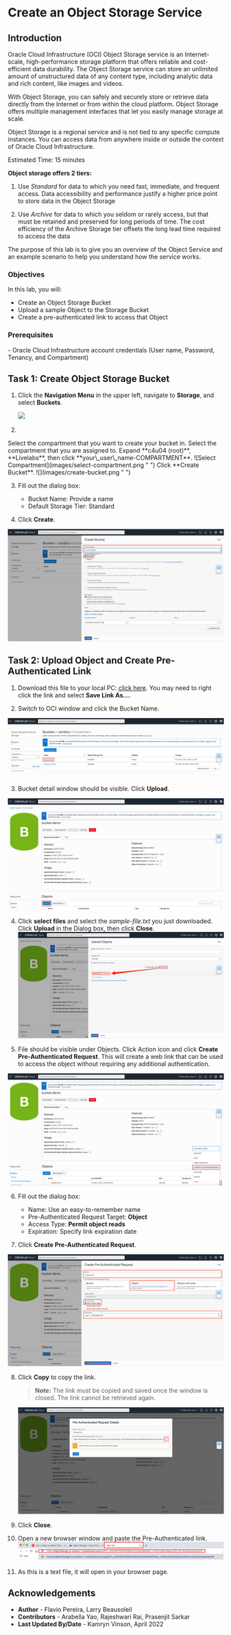 # Create an Object Storage Service

## Introduction

Oracle Cloud Infrastructure (OCI) Object Storage service is an Internet-scale, high-performance storage platform that offers reliable and cost-efficient data durability. The Object Storage service can store an unlimited amount of unstructured data of any content type, including analytic data and rich content, like images and videos.

With Object Storage, you can safely and securely store or retrieve data directly from the Internet or from within the cloud platform. Object Storage offers multiple management interfaces that let you easily manage storage at scale.

Object Storage is a regional service and is not tied to any specific compute instances. You can access data from anywhere inside or outside the context of Oracle Cloud Infrastructure.

Estimated Time: 15 minutes

[](youtube:ci-U-174T_8)

**Object storage offers 2 tiers:**

1. Use *Standard* for data to which you need fast, immediate, and frequent access. Data accessibility and performance justify a higher price point to store data in the Object Storage

2. Use *Archive* for data to which you seldom or rarely access, but that must be retained and preserved for long periods of time. The cost efficiency of the Archive Storage tier offsets the long lead time required to access the data

The purpose of this lab is to give you an overview of the Object Service and an example scenario to help you understand how the service works.

### Objectives

In this lab, you will:
- Create an Object Storage Bucket
- Upload a sample Object to the Storage Bucket
- Create a pre-authenticated link to access that Object

### Prerequisites
  <if type="freetier">
  </if>
   
  <if type="livelabs">
  - Oracle Cloud Infrastructure account credentials (User name, Password, Tenancy, and Compartment) 
  </if>


## Task 1: Create Object Storage Bucket

1. Click the **Navigation Menu** in the upper left, navigate to **Storage**, and select **Buckets**.

	![](https://objectstorage.us-phoenix-1.oraclecloud.com/p/SJgQwcGUvQ4LqtQ9xGsxRcgoSN19Wip9vSdk-D_lBzi7bhDP6eG1zMBl0I21Qvaz/n/c4u02/b/common/o/images/console/storage-buckets.png " ")

2. 
  <if type="freetier">
  Select the compartment that you want to create your bucket in. 
  </if>
  <if type="livelabs">
  Select the compartment that you are assigned to. Expand **c4u04 (root)**, **Livelabs**, then click **your\_user\_name-COMPARTMENT**.
  ![Select Compartment](images/select-compartment.png " ")</if>
  Click **Create Bucket**.
  ![](images/create-bucket.png " ")

3. Fill out the dialog box:

    - Bucket Name: Provide a name
    - Default Storage Tier: Standard

4.  Click **Create**.

  ![](images/bucket-details.png " ")


## Task 2: Upload Object and Create Pre-Authenticated Link

1. Download this file to your local PC: [click here](https://objectstorage.us-ashburn-1.oraclecloud.com/p/FJ8cOXrQeIJeOHR0b6U_5wUrRgwNPEQjsd80tpMMpc_HV2ROskAhOZ-yVuptKjUj/n/c4u04/b/oci-library/o/sample-file.txt). You may need to right click the link and select **Save Link As...**.

2. Switch to OCI window and click the Bucket Name.

  ![](images/buckets.png " ")

3. Bucket detail window should be visible. Click **Upload**.

  ![](images/upload.png " ")

4. Click **select files** and select the *sample-file.txt* you just downloaded. Click **Upload** in the Dialog box, then click **Close**.
  ![](images/upload-sample-file.png)

5. File should be visible under Objects. Click Action icon and click **Create Pre-Authenticated Request**. This will create a web link that can be used to access the object without requiring any additional authentication.

  ![](images/create-par.png " ")

6. Fill out the dialog box:

    - Name: Use an easy-to-remember name
    - Pre-Authenticated Request Target: **Object**
    - Access Type: **Permit object reads**
    - Expiration: Specify link expiration date

7. Click **Create Pre-Authenticated Request**.

  ![](images/par-details.png " ")

8. Click **Copy** to copy the link.

    >**Note:** The link must be copied and saved once the window is closed. The link cannot be retrieved again.
  
    ![](images/copy-par.png " ")

9. Click **Close**.

10. Open a new browser window and paste the Pre-Authenticated link.
  ![](images/open-par.png " ")

11. As this is a text file, it will open in your browser page.


## Acknowledgements

- **Author** - Flavio Pereira, Larry Beausoleil 
- **Contributors** - Arabella Yao, Rajeshwari Rai, Prasenjit Sarkar
- **Last Updated By/Date** - Kamryn Vinson, April 2022

